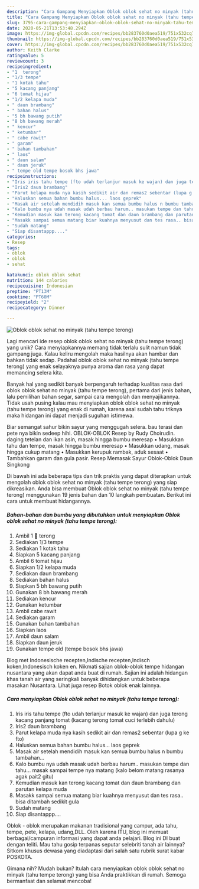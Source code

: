 ```yaml
---
description: "Cara Gampang Menyiapkan Oblok oblok sehat no minyak (tahu tempe terong) Anti Gagal"
title: "Cara Gampang Menyiapkan Oblok oblok sehat no minyak (tahu tempe terong) Anti Gagal"
slug: 3795-cara-gampang-menyiapkan-oblok-oblok-sehat-no-minyak-tahu-tempe-terong-anti-gagal
date: 2020-05-21T13:53:48.294Z
image: https://img-global.cpcdn.com/recipes/bb283760d0aea519/751x532cq70/oblok-oblok-sehat-no-minyak-tahu-tempe-terong-foto-resep-utama.jpg
thumbnail: https://img-global.cpcdn.com/recipes/bb283760d0aea519/751x532cq70/oblok-oblok-sehat-no-minyak-tahu-tempe-terong-foto-resep-utama.jpg
cover: https://img-global.cpcdn.com/recipes/bb283760d0aea519/751x532cq70/oblok-oblok-sehat-no-minyak-tahu-tempe-terong-foto-resep-utama.jpg
author: Keith Clarke
ratingvalue: 5
reviewcount: 3
recipeingredient:
- "1  terong"
- "1/3 tempe"
- "1 kotak tahu"
- "5 kacang panjang"
- "6 tomat hijau"
- "1/2 kelapa muda"
- " daun brambang"
- " bahan halus"
- "5 bh bawang putih"
- "8 bh bawang merah"
- " kencur"
- " ketumbar"
- " cabe rawit"
- " garam"
- " bahan tambahan"
- " laos"
- " daun salam"
- " daun jeruk"
- " tempe old tempe bosok bhs jawa"
recipeinstructions:
- "Iris iris tahu tempe (fto udah terlanjur masuk ke wajan) dan juga terong kacang panjang tomat (kacang terong tomat cuci terlebih dahulu)"
- "Iris2 daun brambang"
- "Parut kelapa muda nya kasih sedikit air dan remas2 sebentar (lupa g ke fto)"
- "Haluskan semua bahan bumbu halus... laos geprek"
- "Masak air setelah mendidih masuk kan semua bumbu halus n bumbu tambahan..."
- "Kalo bumbu nya udah masak udah berbau harum.. masukan tempe dan tahu... masak sampai tempe nya matang (kalo belom matang rasanya agak pait2 gitu)"
- "Kemudian masuk kan terong kacang tomat dan daun brambang dan parutan kelapa muda"
- "Masakk sampai semua matang biar kuahnya menyusut dan tes rasa.. bisa ditambah sedikit gula"
- "Sudah matang"
- "Siap disantappp...."
categories:
- Resep
tags:
- oblok
- oblok
- sehat

katakunci: oblok oblok sehat 
nutrition: 144 calories
recipecuisine: Indonesian
preptime: "PT13M"
cooktime: "PT60M"
recipeyield: "2"
recipecategory: Dinner

---
```



![Oblok oblok sehat no minyak (tahu tempe terong)](https://img-global.cpcdn.com/recipes/bb283760d0aea519/751x532cq70/oblok-oblok-sehat-no-minyak-tahu-tempe-terong-foto-resep-utama.jpg)

Lagi mencari ide resep oblok oblok sehat no minyak (tahu tempe terong) yang unik? Cara menyiapkannya memang tidak terlalu sulit namun tidak gampang juga. Kalau keliru mengolah maka hasilnya akan hambar dan bahkan tidak sedap. Padahal oblok oblok sehat no minyak (tahu tempe terong) yang enak selayaknya punya aroma dan rasa yang dapat memancing selera kita.

Banyak hal yang sedikit banyak berpengaruh terhadap kualitas rasa dari oblok oblok sehat no minyak (tahu tempe terong), pertama dari jenis bahan, lalu pemilihan bahan segar, sampai cara mengolah dan menyajikannya. Tidak usah pusing kalau mau menyiapkan oblok oblok sehat no minyak (tahu tempe terong) yang enak di rumah, karena asal sudah tahu triknya maka hidangan ini dapat menjadi suguhan istimewa.

Biar semangat sahur bikin sayur yang menggugah selera. bau terasi dan pete nya bikin sedeep hihi. OBLOK-OBLOK Resep by Rudy Choirudin. daging tetelan dan ikan asin, masak hingga bumbu meresap • Masukkan tahu dan tempe, masak hingga bumbu meresap • Masukkan udang, masak hingga cukup matang • Masukkan kerupuk rambak, aduk sesaat • Tambahkan garam dan gula pasir. Resep Memasak Sayur Oblok-Oblok Daun Singkong


Di bawah ini ada beberapa tips dan trik praktis yang dapat diterapkan untuk mengolah oblok oblok sehat no minyak (tahu tempe terong) yang siap dikreasikan. Anda bisa membuat Oblok oblok sehat no minyak (tahu tempe terong) menggunakan 19 jenis bahan dan 10 langkah pembuatan. Berikut ini cara untuk membuat hidangannya.

<!--inarticleads1-->

##### Bahan-bahan dan bumbu yang dibutuhkan untuk menyiapkan Oblok oblok sehat no minyak (tahu tempe terong):

1. Ambil 1 🍆 terong
1. Sediakan 1/3 tempe
1. Sediakan 1 kotak tahu
1. Siapkan 5 kacang panjang
1. Ambil 6 tomat hijau
1. Siapkan 1/2 kelapa muda
1. Sediakan  daun brambang
1. Sediakan  bahan halus
1. Siapkan 5 bh bawang putih
1. Gunakan 8 bh bawang merah
1. Sediakan  kencur
1. Gunakan  ketumbar
1. Ambil  cabe rawit
1. Sediakan  garam
1. Gunakan  bahan tambahan
1. Siapkan  laos
1. Ambil  daun salam
1. Siapkan  daun jeruk
1. Gunakan  tempe old (tempe bosok bhs jawa)


Blog met Indonesische recepten,Indische recepten,Indisch koken,Indonesisch koken en. Nikmati sajian oblok-oblok tempe hidangan nusantara yang akan dapat anda buat di rumah. Sajian ini adalah hidangan khas tanah air yang seringkali banyak dihidangkan untuk beberapa masakan Nusantara. Lihat juga resep Botok oblok enak lainnya. 

<!--inarticleads2-->

##### Cara menyiapkan Oblok oblok sehat no minyak (tahu tempe terong):

1. Iris iris tahu tempe (fto udah terlanjur masuk ke wajan) dan juga terong kacang panjang tomat (kacang terong tomat cuci terlebih dahulu)
1. Iris2 daun brambang
1. Parut kelapa muda nya kasih sedikit air dan remas2 sebentar (lupa g ke fto)
1. Haluskan semua bahan bumbu halus... laos geprek
1. Masak air setelah mendidih masuk kan semua bumbu halus n bumbu tambahan...
1. Kalo bumbu nya udah masak udah berbau harum.. masukan tempe dan tahu... masak sampai tempe nya matang (kalo belom matang rasanya agak pait2 gitu)
1. Kemudian masuk kan terong kacang tomat dan daun brambang dan parutan kelapa muda
1. Masakk sampai semua matang biar kuahnya menyusut dan tes rasa.. bisa ditambah sedikit gula
1. Sudah matang
1. Siap disantappp....


Oblok - oblok merupakan makanan tradisional yang campur, ada tahu, tempe, pete, kelapa, udang,DLL. Oleh karena ITU, blog ini memuat berbagai/campuran informasi yang dapat anda pelajari. Blog ini DI buat dengan teliti. Mau tahu gosip terpanas seputar selebriti tanah air lainnya? Sitkom khusus dewasa yang diadaptasi dari salah satu rubrik surat kabar POSKOTA. 

Gimana nih? Mudah bukan? Itulah cara menyiapkan oblok oblok sehat no minyak (tahu tempe terong) yang bisa Anda praktikkan di rumah. Semoga bermanfaat dan selamat mencoba!
